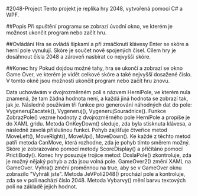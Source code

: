 #2048-Project
Tento projekt je replika hry 2048, vytvořená pomocí C# a WPF.

##Popis
Při spuštění programu se zobrazí úvodní okno, ve kterém je možnost ukončit program nebo začít hru.

##Ovládání
Hra se ovládá šipkami a při zmáčknutí klávesy Enter se skóre a herní pole vynulují. Skóre je součet nově spojených čísel. Cílem hry je dosáhnout čísla 2048 a zároveň nasbírat co nejvyšší skóre.

##Konec hry
Pokud dojdou možné tahy, hra se ukončí a zobrazí se okno Game Over, ve kterém je vidět celkové skóre a také nejvyšší dosažené číslo. V tomto okně jsou možnosti ukončit program nebo začít hru znovu.

Data uchovávám v dvojrozměrném poli s názvem HerníPole, ve kterém nula znamená, že tam žádná hodnota není, a každá jiná hodnota se zobrazí tak, jak je.
Následně používám tři funkce pro generování náhodných dat do pole: VygenerujZacatek(), Vygeneruj(), VygenerujSouradnice(). Funkce ZobrazPole() vezme hodnoty z dvojrozměrného pole HerníPole a propíše je do XAML gridu. Metoda OnKeyDown() sleduje, zda byla stisknuta klávesa, a následně zavolá příslušnou funkci.
Pohyb zajišťuje čtveřice metod MoveLeft(), MoveRight(), MoveUp(), MoveDown(). Ke každé z těchto metod patří metoda CanMove, která rozhodne, zda je pohyb tímto směrem možný. Skóre je zobrazováno pomocí metody ScoreDisplay() a přičítáno pomocí PrictiBody().
Konec hry posuzuje trojice metod:
DoslaPole() zkontroluje, zda je možný nějaký pohyb a zda jsou volná pole.
GameOver2() změní XAML na GameOver.
Vyhra() změní proměnnou na true, aby se v GameOver oknu zobrazilo "Vyhráli jste".
Metoda JeVPoli2048() prochází pole a kontroluje, zda se v poli nachází číslo 2048. Metoda Vybarvy() mění barvu textových polí na základě jejich hodnot.

